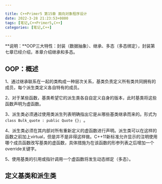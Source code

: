 ```yaml
---

title: C++Primer5 第15章 面向对象程序设计
date: 2022-3-28 21:23:53+0800
tags: [笔记,C++Primer5,C++]
categories: [笔记,C++]

---
```


**说明：**OOP三大特性：封装（数据抽象）、继承、多态（多态绑定），封装第七章已经介绍，本章介绍继承和多态。

## OOP：概述

1、通过继承联系在一起的类构成一种层次关系，基类负责定义所有类共同拥有的成员，每个派生类定义各自特有的成员。

2、对于某些函数，基类希望它的派生类各自自定义自身的版本，此时基类将这些函数声明为虚函数。

3、派生类必须通过使用类派生列表明确指出它是从哪些基类继承而来的。形式为`class Bulk_quote : public Quote {}; `。

4、派生类必须在其内部对所有重新定义的虚函数进行声明。派生类可以在这样的函数之前加上virtual，但是并不是非得这样做。C++11新标准允许显示的注明使用哪个成员函数改写基类的虚函数，具体措施为在该函数的形参列表之后增加一个override关键字。

5、使用基类的引用或指针调用一个虚函数将发生动态绑定（多态）。

## 定义基类和派生类

